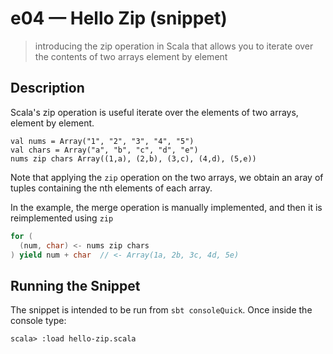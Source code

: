 # e04 &mdash; Hello Zip (snippet)
> introducing the zip operation in Scala that allows you to iterate over the contents of two arrays element by element

## Description
Scala's zip operation is useful iterate over the elements of two arrays, element by element. 
```
val nums = Array("1", "2", "3", "4", "5")
val chars = Array("a", "b", "c", "d", "e")
nums zip chars Array((1,a), (2,b), (3,c), (4,d), (5,e))
```

Note that applying the `zip` operation on the two arrays, we obtain an aray of tuples containing the nth elements of each array. 

In the example, the merge operation is manually implemented, and then it is reimplemented using `zip`
```scala
for (
  (num, char) <- nums zip chars
) yield num + char  // <- Array(1a, 2b, 3c, 4d, 5e)
```

## Running the Snippet
The snippet is intended to be run from `sbt consoleQuick`. Once inside the console type:
```
scala> :load hello-zip.scala
```